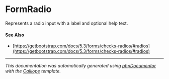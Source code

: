 # FormRadio

Represents a radio input with a label and optional help text.

#### See Also

- [https://getbootstrap.com/docs/5.3/forms/checks-radios/#radios](https://getbootstrap.com/docs/5.3/forms/checks-radios/#radios)

---

*This documentation was automatically generated using [phpDocumentor](http://www.phpdoc.org/) with the [Calliope](https://github.com/DaphneWebFramework/Calliope) template.*
